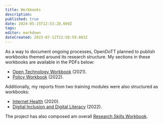 ```yaml
---
title: Workbooks
description: 
published: true
date: 2024-05-15T12:53:28.669Z
tags: 
editor: markdown
dateCreated: 2023-07-12T22:50:59.883Z
---
```


As a way to document ongoing processes, OpenDoTT planned to publish workbooks themed around its research structure. My sections in these workbooks are available in the PDFs below:

- [Open Technology Workbook](reports/2021-Open-Technology-Workbook.pdf) (2021).
- [Policy Workbook](reports/2022-Policy-Workbook.pdf) (2022).

Additionally, my reports from two training modules were also structured as workbooks:

- [Internet Health](/opendott/reports/2020-Internet-Health.pdf) (2020).
- [Digital Inclusion and Digital Literacy](/opendott/reports/2022-Digital-Inclusion-Literacy-Slides.pdf) (2022).

The project has also composed am overall [Research Skills Workbook](https://ec.europa.eu/research/participants/documents/downloadPublic?documentIds=080166e5f91b1035&appId=PPGMS).
